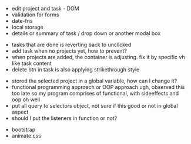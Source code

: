 <!-- TODO functions -->

- edit project and task - DOM
- validation for forms
- date-fns
- local storage
- details or summary of task / drop down or another modal box

<!-- TODO fix -->

- tasks that are done is reverting back to unclicked
- add task when no projects yet, how to prevent?
- when projects are added, the container is adjusting. fix it by specific vh like task content
- delete btn in task is also applying strikethrough style

<!-- TODO Refactor -->

- stored the selected project in a global variable, how can I change it?
- functional programming approach or OOP approach ugh, observed this too late
  so my program comprises of functional, with sideeffects and oop oh well
- put all query to selectors object, not sure if this good or not in global aspect
- should I put the listeners in function or not?

<!-- TODO styles -->

- bootstrap
- animate.css
